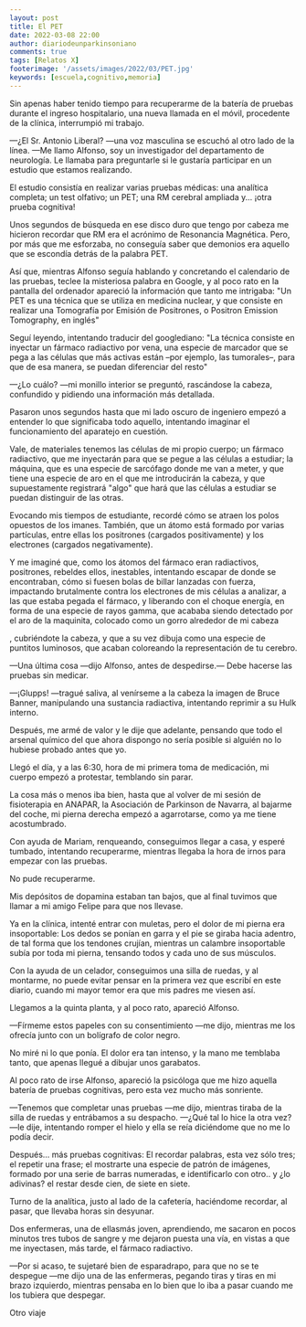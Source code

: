 ```yaml
---
layout: post
title: El PET
date: 2022-03-08 22:00
author: diariodeunparkinsoniano
comments: true
tags: [Relatos X]
footerimage: '/assets/images/2022/03/PET.jpg'
keywords: [escuela,cognitivo,memoria]
---
```

Sin apenas haber tenido tiempo para recuperarme de la batería de pruebas durante el ingreso hospitalario, una nueva llamada en el móvil, procedente de la clínica, interrumpió mi trabajo.

—¿El Sr. Antonio Liberal? —una voz masculina se escuchó al otro lado de la línea.
—Me llamo Alfonso, soy un investigador del departamento de neurología. Le llamaba para preguntarle si le gustaría participar en un estudio que estamos realizando.

El estudio consistía en realizar varias pruebas médicas: una analítica completa; un test olfativo; un PET; una RM cerebral ampliada y... ¡otra prueba cognitiva!

Unos segundos de búsqueda en ese disco duro que tengo por cabeza me hicieron recordar que RM era el acrónimo de Resonancia Magnética. Pero, por más que me esforzaba, no conseguía saber que demonios era aquello que se escondía detrás de la palabra PET.

Así que, mientras Alfonso seguía hablando y concretando el calendario de las pruebas, teclee la misteriosa palabra en Google, y al poco rato en la pantalla del ordenador apareció la información que tanto me intrigaba: "Un PET es una técnica que se utiliza en medicina nuclear, y que consiste en realizar una Tomografía por Emisión de Positrones, o Positron Emission Tomography, en inglés"

Seguí leyendo, intentando traducir del googlediano: "La técnica consiste en inyectar un fármaco radiactivo por vena, una especie de marcador que se pega a las células que más activas están –por ejemplo, las tumorales–, para que de esa manera, se puedan diferenciar del resto"

—¿Lo cuálo? —mi monillo interior se preguntó, rascándose la cabeza, confundido y pidiendo una información más detallada.

Pasaron unos segundos hasta que mi lado oscuro de ingeniero empezó a entender lo que significaba todo aquello, intentando imaginar el funcionamiento del aparatejo en cuestión.

Vale, de materiales tenemos las células de mi propio cuerpo; un fármaco radiactivo, que me inyectarán para que se pegue a las células a estudiar; la máquina, que es una especie de sarcófago donde me van a meter, y que tiene una especie de aro en el que me introducirán la cabeza, y que supuestamente registrará "algo" que hará que las células a estudiar se puedan distinguir de las otras.

Evocando mis tiempos de estudiante, recordé cómo se atraen los polos opuestos de los imanes. También, que un átomo está formado por varias partículas, entre ellas los positrones (cargados positivamente) y los electrones (cargados negativamente).

Y me imaginé que, como los átomos del fármaco eran radiactivos,   positrones, rebeldes ellos, inestables, intentando escapar de donde se encontraban, cómo si fuesen bolas de billar lanzadas con fuerza, impactando brutalmente contra los electrones de mis células a analizar, a las que estaba pegada el fármaco, y liberando con el choque energía, en forma de una especie de rayos gamma, que acababa siendo detectado por el aro de la maquinita,  colocado como un gorro alrededor de mi cabeza

, cubriéndote la cabeza, y que a su vez dibuja como una especie de puntitos luminosos, que acaban coloreando la representación de tu cerebro.

—Una última cosa —dijo Alfonso, antes de despedirse.— Debe hacerse las pruebas sin medicar.

—¡Glupps! —tragué saliva, al venírseme a la cabeza la imagen de Bruce Banner, manipulando una sustancia radiactiva, intentando reprimir a su Hulk interno.

Después, me armé de valor y le dije que adelante, pensando que todo el arsenal químico del que ahora dispongo no sería posible si alguién no lo hubiese probado antes que yo.

Llegó el día, y a las 6:30, hora de mi primera toma de medicación, mi cuerpo empezó a protestar, temblando sin parar.

La cosa más o menos iba bien, hasta que al volver de mi sesión de fisioterapia en ANAPAR, la Asociación de Parkinson de Navarra, al bajarme del coche, mi pierna derecha empezó a agarrotarse, como ya me tiene acostumbrado.

Con ayuda de Mariam, renqueando, conseguimos llegar a casa, y esperé tumbado, intentando recuperarme, mientras llegaba la hora de irnos para empezar con las pruebas.

No pude recuperarme.

Mis depósitos de dopamina estaban tan bajos, que al final tuvimos que llamar a mi amigo Felipe para que nos llevase.

Ya en la clínica, intenté entrar con muletas, pero el dolor de mi pierna era insoportable: Los dedos se ponían en garra y el pie se giraba hacia adentro, de tal forma que los tendones crujían, mientras un calambre insoportable subía por toda mi pierna, tensando todos y cada uno de sus músculos.

Con la ayuda de un celador, conseguimos una silla de ruedas, y al montarme, no puede evitar pensar en la primera vez que escribí en este diario, cuando mi mayor temor era que mis padres me viesen así.

Llegamos a la quinta planta, y al poco rato, apareció Alfonso.

—Fírmeme estos papeles con su consentimiento —me dijo, mientras me los ofrecía junto con un bolígrafo de color negro.

No miré ni lo que ponía. El dolor era tan intenso, y la mano me temblaba tanto, que apenas llegué a dibujar unos garabatos.

Al poco rato de irse Alfonso, apareció la psicóloga que me hizo aquella batería de pruebas cognitivas, pero esta vez mucho más sonriente.

—Tenemos que completar unas pruebas —me dijo, mientras tiraba de la silla de ruedas y entrábamos a su despacho.
—¿Qué tal lo hice la otra vez? —le dije, intentando romper el hielo y ella se reía diciéndome que no me lo podía decir.

Después... más pruebas cognitivas: El recordar palabras, esta vez sólo tres; el repetir una frase; el mostrarte una especie de patrón de imágenes, formado por una serie de barras numeradas, e identificarlo con otro.. y ¿lo adivinas? el restar desde cien, de siete en siete.

Turno de la analítica, justo al lado de la cafetería, haciéndome recordar, al pasar, que llevaba horas sin desyunar.

Dos enfermeras, una de ellasmás joven, aprendiendo, me sacaron en pocos minutos tres tubos de sangre y me dejaron puesta una vía, en vistas a que me inyectasen, más tarde, el fármaco radiactivo.

—Por si acaso, te sujetaré bien de esparadrapo, para que no se te despegue —me dijo una de las enfermeras, pegando tiras y tiras en mi brazo izquierdo, mientras pensaba en lo bien que lo iba a pasar cuando me los tubiera que despegar.

Otro viaje